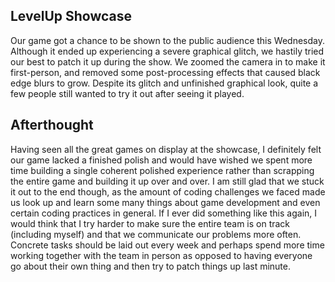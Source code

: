 ## LevelUp Showcase
Our game got a chance to be shown to the public audience this Wednesday. Although it ended up experiencing a severe graphical glitch, we hastily tried our best to patch it up during the show. We zoomed the camera in to make it first-person, and removed some post-processing effects that caused black edge blurs to grow.
Despite its glitch and unfinished graphical look, quite a few people still wanted to try it out after seeing it played.

## Afterthought
Having seen all the great games on display at the showcase, I definitely felt our game lacked a finished polish and would have wished we spent more time building a single coherent polished experience rather than scrapping the entire game and building it up over and over. I am still glad that we stuck it out to the end though, as the amount of coding challenges we faced made us look up and learn some many things about game development and even certain coding practices in general.
If I ever did something like this again, I would think that I try harder to make sure the entire team is on track (including myself) and that we communicate our problems more often. Concrete tasks should be laid out every week and perhaps spend more time working together with the team in person as opposed to having everyone go about their own thing and then try to patch things up last minute.

